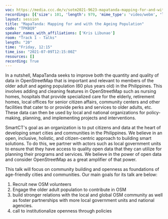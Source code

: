 ```yaml
---
voc: https://media.ccc.de/v/sotm2021-9623-mapatanda-mapping-for-and-with-the-ageing-population
recordings: [{'size': 101, 'length': 979, 'mime_type': 'video/webm', 'language': 'eng-rus', 'filename': 'sotm2021-9623-eng-rus-MapaTanda_Mapping_for_and_with_the_Ageing_Population_webm-hd.webm', 'state': 'new', 'folder': 'webm-hd', 'high_quality': True, 'width': 1920, 'height': 1080, 'updated_at': '2021-10-27T00:15:37.877+02:00', 'recording_url': 'https://cdn.media.ccc.de/events/sotm/2021/webm-hd/sotm2021-9623-eng-rus-MapaTanda_Mapping_for_and_with_the_Ageing_Population_webm-hd.webm', 'url': 'https://api.media.ccc.de/public/recordings/55389', 'event_url': 'https://api.media.ccc.de/public/events/d2acce4d-9e01-573e-b6f7-2cf4a8120920', 'conference_url': 'https://api.media.ccc.de/public/conferences/sotm2021'}, {'size': 14, 'length': 979, 'mime_type': 'audio/mpeg', 'language': 'eng', 'filename': 'sotm2021-9623-eng-MapaTanda_Mapping_for_and_with_the_Ageing_Population_mp3.mp3', 'state': 'new', 'folder': 'mp3', 'high_quality': False, 'width': 0, 'height': 0, 'updated_at': '2021-10-26T23:49:33.726+02:00', 'recording_url': 'https://cdn.media.ccc.de/events/sotm/2021/mp3/sotm2021-9623-eng-MapaTanda_Mapping_for_and_with_the_Ageing_Population_mp3.mp3', 'url': 'https://api.media.ccc.de/public/recordings/55388', 'event_url': 'https://api.media.ccc.de/public/events/d2acce4d-9e01-573e-b6f7-2cf4a8120920', 'conference_url': 'https://api.media.ccc.de/public/conferences/sotm2021'}, {'size': 56, 'length': 979, 'mime_type': 'video/webm', 'language': 'eng-rus', 'filename': 'sotm2021-9623-eng-rus-MapaTanda_Mapping_for_and_with_the_Ageing_Population_webm-sd.webm', 'state': 'new', 'folder': 'webm-sd', 'high_quality': False, 'width': 720, 'height': 576, 'updated_at': '2021-10-26T23:48:36.060+02:00', 'recording_url': 'https://cdn.media.ccc.de/events/sotm/2021/webm-sd/sotm2021-9623-eng-rus-MapaTanda_Mapping_for_and_with_the_Ageing_Population_webm-sd.webm', 'url': 'https://api.media.ccc.de/public/recordings/55387', 'event_url': 'https://api.media.ccc.de/public/events/d2acce4d-9e01-573e-b6f7-2cf4a8120920', 'conference_url': 'https://api.media.ccc.de/public/conferences/sotm2021'}, {'size': 46, 'length': 979, 'mime_type': 'video/mp4', 'language': 'eng-rus', 'filename': 'sotm2021-9623-eng-rus-MapaTanda_Mapping_for_and_with_the_Ageing_Population_sd.mp4', 'state': 'new', 'folder': 'h264-sd', 'high_quality': False, 'width': 720, 'height': 576, 'updated_at': '2021-10-26T23:36:35.753+02:00', 'recording_url': 'https://cdn.media.ccc.de/events/sotm/2021/h264-sd/sotm2021-9623-eng-rus-MapaTanda_Mapping_for_and_with_the_Ageing_Population_sd.mp4', 'url': 'https://api.media.ccc.de/public/recordings/55386', 'event_url': 'https://api.media.ccc.de/public/events/d2acce4d-9e01-573e-b6f7-2cf4a8120920', 'conference_url': 'https://api.media.ccc.de/public/conferences/sotm2021'}, {'size': 89, 'length': 979, 'mime_type': 'video/mp4', 'language': 'eng-rus', 'filename': 'sotm2021-9623-eng-rus-MapaTanda_Mapping_for_and_with_the_Ageing_Population_hd.mp4', 'state': 'new', 'folder': 'h264-hd', 'high_quality': True, 'width': 1920, 'height': 1080, 'updated_at': '2021-10-26T23:33:21.478+02:00', 'recording_url': 'https://cdn.media.ccc.de/events/sotm/2021/h264-hd/sotm2021-9623-eng-rus-MapaTanda_Mapping_for_and_with_the_Ageing_Population_hd.mp4', 'url': 'https://api.media.ccc.de/public/recordings/55385', 'event_url': 'https://api.media.ccc.de/public/events/d2acce4d-9e01-573e-b6f7-2cf4a8120920', 'conference_url': 'https://api.media.ccc.de/public/conferences/sotm2021'}, {'size': 74, 'length': 979, 'mime_type': 'video/mp4', 'language': 'rus', 'filename': 'sotm2021-9623-rus-MapaTanda_Mapping_for_and_with_the_Ageing_Population.mp4', 'state': 'new', 'folder': 'h264-hd', 'high_quality': True, 'width': 1920, 'height': 1080, 'updated_at': '2021-10-26T23:33:17.573+02:00', 'recording_url': 'https://cdn.media.ccc.de/events/sotm/2021/h264-hd/sotm2021-9623-rus-MapaTanda_Mapping_for_and_with_the_Ageing_Population.mp4', 'url': 'https://api.media.ccc.de/public/recordings/55384', 'event_url': 'https://api.media.ccc.de/public/events/d2acce4d-9e01-573e-b6f7-2cf4a8120920', 'conference_url': 'https://api.media.ccc.de/public/conferences/sotm2021'}, {'size': 74, 'length': 979, 'mime_type': 'video/mp4', 'language': 'eng', 'filename': 'sotm2021-9623-eng-MapaTanda_Mapping_for_and_with_the_Ageing_Population.mp4', 'state': 'new', 'folder': 'h264-hd', 'high_quality': True, 'width': 1920, 'height': 1080, 'updated_at': '2021-10-26T23:33:13.933+02:00', 'recording_url': 'https://cdn.media.ccc.de/events/sotm/2021/h264-hd/sotm2021-9623-eng-MapaTanda_Mapping_for_and_with_the_Ageing_Population.mp4', 'url': 'https://api.media.ccc.de/public/recordings/55383', 'event_url': 'https://api.media.ccc.de/public/events/d2acce4d-9e01-573e-b6f7-2cf4a8120920', 'conference_url': 'https://api.media.ccc.de/public/conferences/sotm2021'}]
layout: session
title: "MapaTanda: Mapping for and with the Ageing Population"
code: "TPKBQ9"
speaker_names_with_affiliations: ['Kris Libunao']
room: "Track 1 - Talks"
length: "20"
time: "Friday, 12:15"
time_iso: "2021-07-09T12:15:00Z"
resources: []
recording: True
---
```

In a nutshell, MapaTanda seeks to improve both the quantity and quality of data in OpenStreetMap that is important and relevant to members of the older adult and ageing population (60 plus years old) in the Philippines.  This involves adding and cleaning features in OpenStreetMap such as nursing homes, hospitals that provide specialized care for the elderly, retirement homes, local offices for senior citizen affairs, community centers and other facilities that cater to or provide perks and services to older adults, etc. These data can then be used by local and national organizations for policy-making, planning, and implementing projects and interventions. 

SmartCT's goal as an organization is to put citizens and data at the heart of developing smart cities and communities in the Philippines. We believe in an open, inclusive, holistic, and citizen-centric approach to building smart solutions. To do this, we partner with actors such as local government units to ensure that they have access to quality open data that they can utilize for planning their programs and services. We believe in the power of open data and consider OpenStreetMap as a great amplifier of that power. 

This talk will focus on community building and openness as foundations of age-friendly cities and communities. Our main goals for its talk are below:
1. Recruit new OSM volunteers 
2. Engage the older adult population to contribute in OSM 
3. build stronger relations with the local and global OSM community as well as foster partnerships with more local government units and national agencies.
4. call to institutionalize openness through policies
